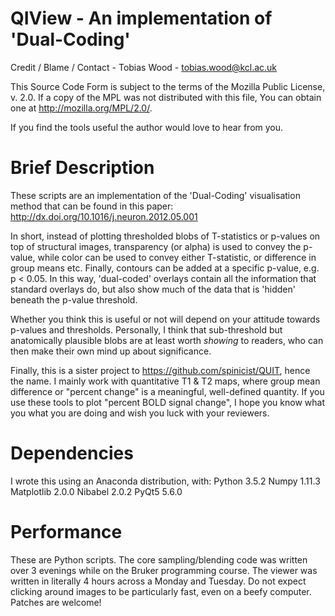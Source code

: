 # QIView - An implementation of 'Dual-Coding' #

Credit / Blame / Contact - Tobias Wood - tobias.wood@kcl.ac.uk

This Source Code Form is subject to the terms of the Mozilla Public
License, v. 2.0. If a copy of the MPL was not distributed with this
file, You can obtain one at http://mozilla.org/MPL/2.0/.
 
If you find the tools useful the author would love to hear from you.

# Brief Description #

These scripts are an implementation of the 'Dual-Coding' visualisation method
that can be found in this paper: http://dx.doi.org/10.1016/j.neuron.2012.05.001

In short, instead of plotting thresholded blobs of T-statistics or p-values
on top of structural images, transparency (or alpha) is used to convey the 
p-value, while color can be used to convey either T-statistic, or difference
in group means etc. Finally, contours can be added at a specific p-value, e.g.
p < 0.05. In this way, 'dual-coded' overlays contain all the information that
standard overlays do, but also show much of the data that is 'hidden' beneath
the p-value threshold.

Whether you think this is useful or not will depend on your attitude towards
p-values and thresholds. Personally, I think that sub-threshold but
anatomically plausible blobs are at least worth *showing* to readers, who can
then make their own mind up about significance.

Finally, this is a sister project to https://github.com/spinicist/QUIT, hence
the name. I mainly work with quantitative T1 & T2 maps, where group mean
difference or "percent change" is a meaningful, well-defined quantity. If you
use these tools to plot "percent BOLD signal change", I hope you know what you
what you are doing and wish you luck with your reviewers.

# Dependencies #

I wrote this using an Anaconda distribution, with:
Python 3.5.2
Numpy 1.11.3
Matplotlib 2.0.0
Nibabel 2.0.2
PyQt5 5.6.0

# Performance #

These are Python scripts. The core sampling/blending code was written over 3
evenings while on the Bruker programming course. The viewer was written in
literally 4 hours across a Monday and Tuesday. Do not expect clicking around
images to be particularly fast, even on a beefy computer. Patches are welcome!